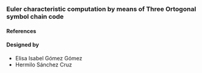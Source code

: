 ### Euler characteristic computation by means of Three Ortogonal symbol chain code

#### References


#### Designed by 
- Elisa Isabel Gómez Gómez
- Hermilo Sánchez Cruz
